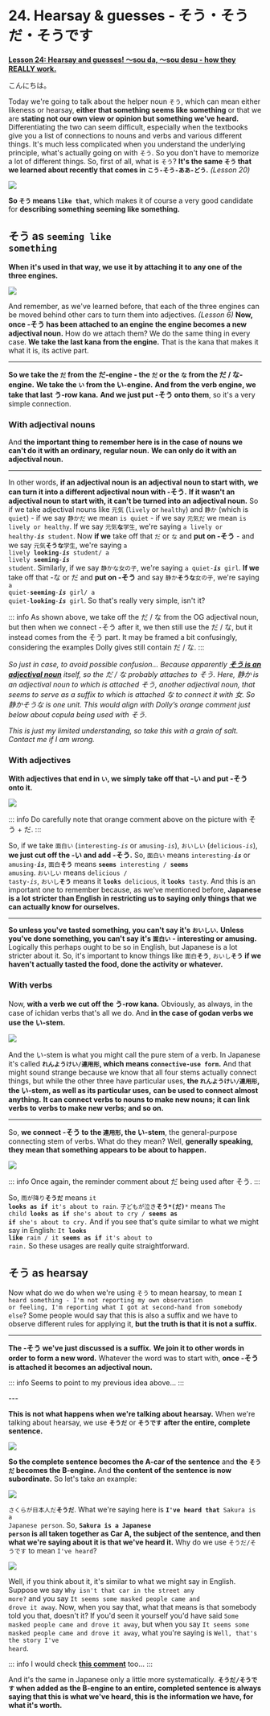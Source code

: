 # **24. Hearsay & guesses - そう・そうだ・そうです**

[**Lesson 24: Hearsay and guesses! 〜sou da, 〜sou desu - how they REALLY work.**](https://www.youtube.com/watch?v=uSJukXcyccw&list=PLg9uYxuZf8x_A-vcqqyOFZu06WlhnypWj&index=26&ab_channel=OrganicJapanesewithCureDolly)

こんにちは。

Today we're going to talk about the helper noun <code>そう</code>, which can mean either likeness or hearsay, **either that something seems like something** or that we are **stating not our own view or opinion but something we've heard.** Differentiating the two can seem difficult, especially when the textbooks give you a list of connections to nouns and verbs and various different things. It's much less complicated when you understand the underlying principle, what's actually going on with <code>そう</code>. So you don't have to memorize a lot of different things. So, first of all, what is <code>そう</code>? **It's the same <code>そう</code> that we learned about recently that comes in <code>こう-そう-ああ-どう</code>.** *(Lesson 20)*

![](media/image671.webp)

**So <code>そう</code> means <code>like that</code>**, which makes it of course a very good candidate for **describing something seeming like something.**

## そう as <code>seeming like something</code>

**When it's used in that way, we use it by attaching it to any one of the three engines.**

![](media/image509.webp)

And remember, as we've learned before, that each of the three engines can be moved behind other cars to turn them into adjectives. *(Lesson 6)* **Now, once -そう has been attached to an engine** **the engine becomes a new adjectival noun.** How do we attach them? We do the same thing in every case. **We take the last kana from the engine.** That is the kana that makes it what it is, its active part.

---

**So we take the <code>だ</code> from the だ-engine - the <code>だ</code> or the <code>な</code> from the だ / な-engine.** **We take the <code>い</code> from the い-engine.** **And from the verb engine, we take that last う-row kana.** **And we just put -そう onto them**, so it's a very simple connection.

### With adjectival nouns

And **the important thing to remember here is in the case of nouns** **we can't do it with an ordinary, regular noun.** **We can only do it with an adjectival noun.**

---

In other words, **if an adjectival noun is an adjectival noun to start with,** **we can turn it into a different adjectival noun with -そう.** **If it wasn't an adjectival noun to start with, it can't be turned into an adjectival noun.** So if we take adjectival nouns like <code>元気</code> (<code>lively</code> or <code>healthy</code>) and <code>静か</code> (which is <code>quiet</code>) - if we say <code>静かだ</code> we mean <code>is quiet</code> - if we say <code>元気だ</code> we mean <code>is lively or healthy</code>. If we say <code>元気**な**学生</code>, we're saying <code>a lively or healthy-***is*** student</code>. Now **if we** take off that <code>だ</code> or <code>な</code> and **put on -そう** - and we say <code>元気**そうな**学生</code>, we're saying <code>a lively **looking**-***is*** student/ a lively **seeming**-***is*** student</code>. Similarly, if we say <code>静かな女の子</code>, we're saying <code>a quiet-***is*** girl</code>. **If we** take off that -な or だ and **put on -そう** and say <code>静か**そうな**女の子</code>, we're saying <code>a quiet-**seeming**-***is*** girl/ a quiet-**looking**-***is*** girl</code>. So that's really very simple, isn't it?

::: info
As shown above, we take off the だ / な from the OG adjectival noun, but then when we connect -そう after it, we then still use the だ / な, but it instead comes from the そう part. It may be framed a bit confusingly, considering the examples Dolly gives still contain だ / な.
:::

*So just in case, to avoid possible confusion… Because apparently [**そう is an adjectival noun**](https://jisho.org/word/%E3%81%9D%E3%81%86) itself, so the だ / な probably attaches to そう. Here, 静か is an adjectival noun to which is attached そう, another adjectival noun, that seems to serve as a suffix to which is attached な to connect it with 女. So 静かそうな is one unit. This would align with Dolly’s orange comment just below about copula being used with そう.*

*This is just my limited understanding, so take this with a grain of salt. Contact me if I am wrong.*

### With adjectives

**With adjectives that end in <code>い</code>, we simply take off that -い and put -そう onto it.**

![](media/image609.webp)

::: info
Do carefully note that orange comment above on the picture with そう + だ. 
:::

So, if we take <code>面白い</code> (<code>interesting-*is*</code> or <code>amusing-*is*</code>), <code>おいしい</code> (<code>delicious-*is*</code>), **we just cut off the -い and add -そう.** So, <code>面白い</code> means <code>interesting-***is***</code> or <code>amusing-***is***</code>, <code>面白**そう**</code> means <code>**seems** interesting / **seems** amusing</code>. <code>おいしい</code> means <code>delicious / tasty-*is*</code>, <code>おいし**そう**</code> means it <code>**looks** delicious</code>, it <code>**looks** tasty</code>. And this is an important one to remember because, as we've mentioned before, **Japanese is a lot stricter than English in restricting us to saying** **only things that we can actually know for ourselves.**

---

**So unless you've tasted something, you can't say it's <code>おいしい</code>.** **Unless you've done something, you can't say it's <code>面白い</code> - interesting or amusing.** Logically this perhaps ought to be so in English, but Japanese is a lot stricter about it. So, it's important to know things like <code>面白**そう**</code>, <code>おいし**そう**</code> **if we haven't actually tasted the food, done the activity or whatever.**

### With verbs

Now, **with a verb we cut off the う-row kana.** Obviously, as always, in the case of ichidan verbs that's all we do. And **in the case of godan verbs we use the い-stem.**

![](media/image264.webp)

And the い-stem is what you might call the pure stem of a verb. In Japanese it's called **<code>れんようけい/連用形</code>, which means <code>connective-use form</code>.** And that might sound strange because we know that all four stems actually connect things, but while the other three have particular uses, **the <code>れんようけい/連用形</code>, the い-stem, as well as its particular uses,** **can be used to connect almost anything.** **It can connect verbs to nouns to make new nouns;** **it can link verbs to verbs to make new verbs; and so on.**

---

So, **we connect -そう to the <code>連用形</code>, the い-stem**, the general-purpose connecting stem of verbs. What do they mean? Well, **generally speaking, they mean that something appears to be about to happen.**

![](media/image996.webp)

::: info
Once again, the reminder comment about だ being used after そう.
:::

So, <code>雨が降り**そうだ**</code> means <code>it **looks as if** it's about to rain</code>. <code>子どもが泣き**そう*(だ)***</code> means <code>The child **looks as if** she's about to cry / **seems as if** she's about to cry.</code> And if you see that's quite similar to what we might say in English: <code>It **looks like** rain / it **seems as if** it's about to rain.</code> So these usages are really quite straightforward.

## そう as hearsay

Now what do we do when we're using <code>そう</code> to mean hearsay, to mean <code>I heard something - I'm not reporting my own observation or feeling, I'm reporting what I got at second-hand from somebody else</code>? Some people would say that this is also a suffix and we have to observe different rules for applying it, **but the truth is that it is not a suffix.**

---

**The -そう we've just discussed is a suffix.** **We join it to other words in order to form a new word.** Whatever the word was to start with, **once -そう is attached it becomes an adjectival noun.**

::: info
Seems to point to my previous idea above…
:::

*---*

**This is not what happens when we're talking about hearsay.** When we're talking about hearsay, we use <code>**そうだ**</code> or <code>**そうです**</code> **after the entire, complete sentence.**

![](media/image208.webp)

**So the complete sentence becomes the A-car of the sentence** and **the <code>そうだ</code> becomes the B-engine.** And **the content of the sentence is now subordinate.** So let's take an example:

![](media/image1017.webp)

<code>さくらが日本人だ**そうだ**</code>. What we're saying here is <code>**I've heard that** Sakura is a Japanese person</code>. So, **<code>Sakura is a Japanese person</code> is all taken together as Car A, the subject of the sentence, and then what we're saying about it is that we've heard it.** Why do we use <code>そうだ/そうです</code> to mean <code>I've heard</code>?

![](media/image733.webp)

Well, if you think about it, it's similar to what we might say in English. Suppose we say <code>Why isn't that car in the street any more?</code> and you say <code>It seems some masked people came and drove it away</code>. Now, when you say that, what that means is that somebody told you that, doesn't it? If you'd seen it yourself you'd have said <code>Some masked people came and drove it away</code>, but when you say <code>It seems some masked people came and drove it away</code>, what you're saying is <code>Well, that's the story I've heard</code>.

::: info
I would check [**this comment**](https://www.youtube.com/watch?v=uSJukXcyccw&lc=Ugy3WGJ0efK8lG72-N94AaABAg&ab_channel=OrganicJapanesewithCureDolly) too...
:::

And it's the same in Japanese only a little more systematically. **<code>そうだ/そうです</code> when added as the B-engine to an entire, completed sentence is always** **saying that this is what we've heard, this is the information we have, for what it's worth.**
